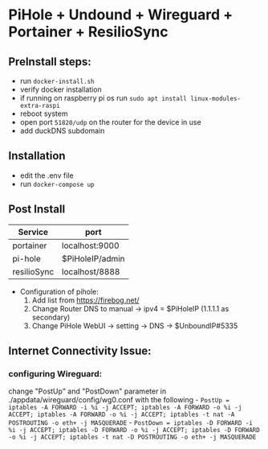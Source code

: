 # PiHole + Undound + Wireguard + Portainer + ResilioSync

## PreInstall steps:
- run ```docker-install.sh```
- verify docker installation
- if running on raspberry pi os run ```sudo apt install linux-modules-extra-raspi```
- reboot system
- open port ```51820/udp``` on the router for the device in use
- add duckDNS subdomain

## Installation
- edit the .env file
- run ```docker-compose up```

## Post Install
| Service     | port            |
| ----------- | --------------- |
| portainer   | localhost:9000  |
| pi-hole     | $PiHoleIP/admin |
| resilioSync | localhost/8888  |

- Configuration of pihole:
    1. Add list from https://firebog.net/
    2. Change Router DNS to manual -> ipv4 = $PiHoleIP (1.1.1.1 as secondary)
    3. Change PiHole WebUI -> setting -> DNS -> $UnboundIP#5335

## Internet Connectivity Issue:
### configuring Wireguard:

change  "PostUp" and "PostDown" parameter in ./appdata/wireguard/config/wg0.conf with the following
    - ```PostUp = iptables -A FORWARD -i %i -j ACCEPT; iptables -A FORWARD -o %i -j ACCEPT; iptables -A FORWARD -o %i -j ACCEPT; iptables -t nat -A POSTROUTING -o eth+ -j MASQUERADE```
    - ```PostDown = iptables -D FORWARD -i %i -j ACCEPT; iptables -D FORWARD -o %i -j ACCEPT; iptables -D FORWARD -o %i -j ACCEPT; iptables -t nat -D POSTROUTING -o eth+ -j MASQUERADE```








